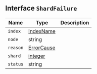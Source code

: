 ## Interface `ShardFailure`

| Name | Type | Description |
| - | - | - |
| `index` | [IndexName](./IndexName.md) | &nbsp; |
| `node` | string | &nbsp; |
| `reason` | [ErrorCause](./ErrorCause.md) | &nbsp; |
| `shard` | [integer](./integer.md) | &nbsp; |
| `status` | string | &nbsp; |
